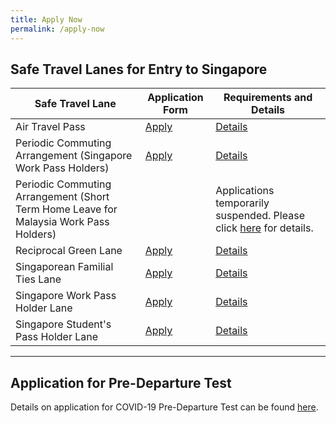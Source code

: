```yaml
---
title: Apply Now
permalink: /apply-now
---
```


## Safe Travel Lanes for Entry to Singapore

|Safe Travel Lane | Application Form| Requirements and Details |
| ------------- |-------------------| -----------------------------|
|Air Travel Pass| [Apply](https://go.gov.sg/atpsg) | [Details](/atp/overview)  |
|Periodic Commuting Arrangement (Singapore Work Pass Holders)| [Apply](https://eservices.ica.gov.sg/STO) |  [Details](/pca/requirements-and-process)|
|Periodic Commuting Arrangement (Short Term Home Leave for Malaysia Work Pass Holders)|  | Applications temporarily suspended. Please click [here](/pca/scpr-requirement-and-process) for details.|
|Reciprocal Green Lane | [Apply](https://eservices.ica.gov.sg/STO) | [Details](/rgl/overview) |   
|Singaporean Familial Ties Lane| [Apply](https://form.gov.sg/#!/5e3648e9405c180011dc5f9c)| [Details](/scpr-familial-ties-lane/overview) |  
|Singapore Work Pass Holder Lane| [Apply](https://www.mom.gov.sg/covid-19/requirements-to-bring-pass-holders-into-singapore) | [Details](/wphl/overview)|
|Singapore Student's Pass Holder Lane| [Apply](https://form.gov.sg/#!/5e3648e9405c180011dc5f9c) | [Details](/stpl/overview) |

-----

## Application for Pre-Departure Test

Details on application for COVID-19 Pre-Departure Test can be found [here](/health/pre-departure-test).


